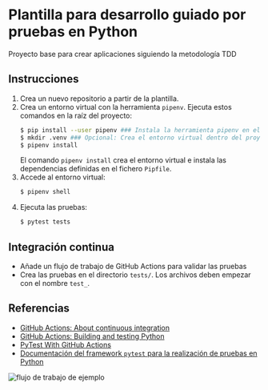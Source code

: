 # Plantilla para desarrollo guiado por pruebas en Python

Proyecto base para crear aplicaciones siguiendo la metodología TDD

## Instrucciones

1. Crea un nuevo repositorio a partir de la plantilla.
1. Crea un entorno virtual con la herramienta `pipenv`. Ejecuta estos comandos en la raíz del proyecto:
   ```bash
   $ pip install --user pipenv ### Instala la herramienta pipenv en el entorno del usuario
   $ mkdir .venv ### Opcional: Crea el entorno virtual dentro del proyecto
   $ pipenv install
   ```
   El comando `pipenv install` crea el entorno virtual e instala las dependencias definidas en el fichero `Pipfile`.
1. Accede al entorno virtual:
   ```bash
   $ pipenv shell
   ```
1. Ejecuta las pruebas:
   ```bash
   $ pytest tests
   ```

## Integración continua

- Añade un flujo de trabajo de GitHub Actions para validar las pruebas
- Crea las pruebas en el directorio  `tests/`. Los archivos deben empezar con el nombre `test_`.

## Referencias

- [GitHub Actions: About continuous integration](https://docs.github.com/es/actions/automating-builds-and-tests/about-continuous-integration)
- [GitHub Actions: Building and testing Python](https://docs.github.com/es/actions/automating-builds-and-tests/building-and-testing-python)
- [PyTest With GitHub Actions](https://blog.dennisokeeffe.com/blog/2021-08-08-pytest-with-github-actions)
- [Documentación del framework `pytest` para la realización de pruebas en Python](https://docs.pytest.org/)

![flujo de trabajo de ejemplo](https://github.com/javierGandia/tdd-python-template/actions/workflows/main.yml/badge.svg)
